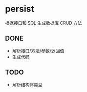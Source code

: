 persist
======================================

根据接口和 SQL 生成数据库 CRUD 方法


DONE
--------------------------------------

* 解析接口/方法/参数/返回值
* 生成代码

TODO
--------------------------------------

* 解析结构体类型
